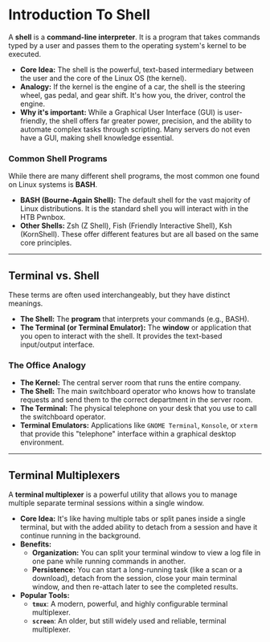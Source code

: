 # Introduction To Shell 

A **shell** is a **command-line interpreter**. It is a program that takes commands typed by a user and passes them to the operating system's kernel to be executed.

*   **Core Idea:** The shell is the powerful, text-based intermediary between the user and the core of the Linux OS (the kernel).
*   **Analogy:** If the kernel is the engine of a car, the shell is the steering wheel, gas pedal, and gear shift. It's how you, the driver, control the engine.
*   **Why it's important:** While a Graphical User Interface (GUI) is user-friendly, the shell offers far greater power, precision, and the ability to automate complex tasks through scripting. Many servers do not even have a GUI, making shell knowledge essential.

### Common Shell Programs
While there are many different shell programs, the most common one found on Linux systems is **BASH**.

*   **BASH (Bourne-Again Shell):** The default shell for the vast majority of Linux distributions. It is the standard shell you will interact with in the HTB Pwnbox.
*   **Other Shells:** Zsh (Z Shell), Fish (Friendly Interactive Shell), Ksh (KornShell). These offer different features but are all based on the same core principles.

---

## Terminal vs. Shell

These terms are often used interchangeably, but they have distinct meanings.

*   **The Shell:** The **program** that interprets your commands (e.g., BASH).
*   **The Terminal (or Terminal Emulator):** The **window** or application that you open to interact with the shell. It provides the text-based input/output interface.

### The Office Analogy
*   **The Kernel:** The central server room that runs the entire company.
*   **The Shell:** The main switchboard operator who knows how to translate requests and send them to the correct department in the server room.
*   **The Terminal:** The physical telephone on your desk that you use to call the switchboard operator.
*   **Terminal Emulators:** Applications like `GNOME Terminal`, `Konsole`, or `xterm` that provide this "telephone" interface within a graphical desktop environment.

---

## Terminal Multiplexers

A **terminal multiplexer** is a powerful utility that allows you to manage multiple separate terminal sessions within a single window.

*   **Core Idea:** It's like having multiple tabs or split panes inside a single terminal, but with the added ability to detach from a session and have it continue running in the background.
*   **Benefits:**
    *   **Organization:** You can split your terminal window to view a log file in one pane while running commands in another.
    *   **Persistence:** You can start a long-running task (like a scan or a download), detach from the session, close your main terminal window, and then re-attach later to see the completed results.
*   **Popular Tools:**
    *   **`tmux`**: A modern, powerful, and highly configurable terminal multiplexer.
    *   **`screen`**: An older, but still widely used and reliable, terminal multiplexer.
